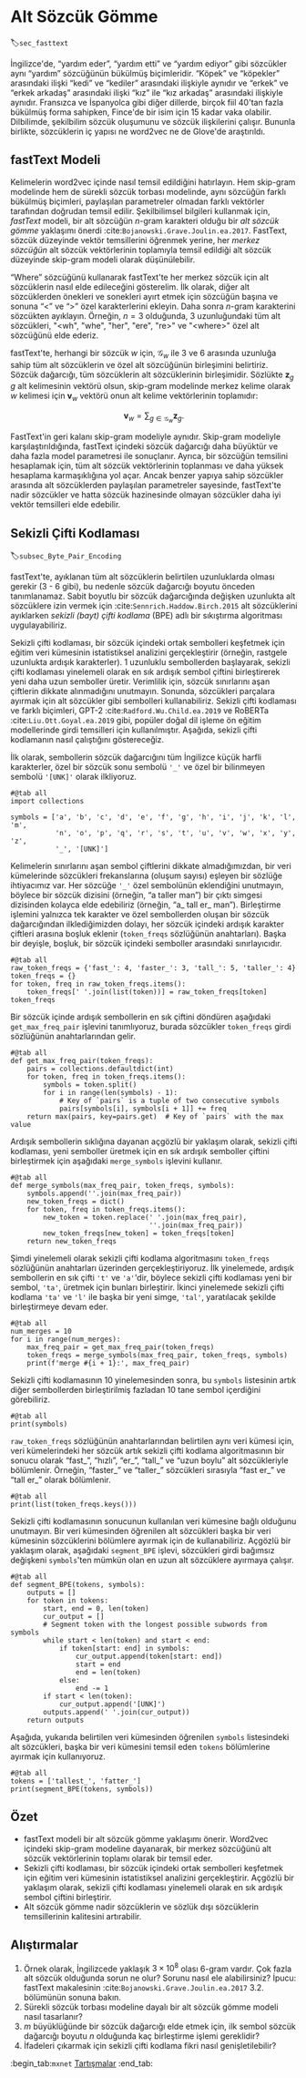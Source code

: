 # Alt Sözcük Gömme
:label:`sec_fasttext`

İngilizce'de, “yardım eder”, “yardım etti” ve “yardım ediyor” gibi sözcükler aynı “yardım” sözcüğünün bükülmüş biçimleridir. “Köpek” ve “köpekler” arasındaki ilişki “kedi” ve “kediler” arasındaki ilişkiyle aynıdır ve “erkek” ve “erkek arkadaş” arasındaki ilişki “kız” ile “kız arkadaş” arasındaki ilişkiyle aynıdır. Fransızca ve İspanyolca gibi diğer dillerde, birçok fiil 40'tan fazla bükülmüş forma sahipken, Fince'de bir isim için 15 kadar vaka olabilir. Dilbilimde, şekilbilim sözcük oluşumunu ve sözcük ilişkilerini çalışır. Bununla birlikte, sözcüklerin iç yapısı ne word2vec ne de Glove'de araştırıldı. 

## fastText Modeli

Kelimelerin word2vec içinde nasıl temsil edildiğini hatırlayın. Hem skip-gram modelinde hem de sürekli sözcük torbası modelinde, aynı sözcüğün farklı bükülmüş biçimleri, paylaşılan parametreler olmadan farklı vektörler tarafından doğrudan temsil edilir. Şekilbilimsel bilgileri kullanmak için, *fastText* modeli, bir alt sözcüğün $n$-gram karakteri olduğu bir *alt sözcük gömme* yaklaşımı önerdi :cite:`Bojanowski.Grave.Joulin.ea.2017`. FastText, sözcük düzeyinde vektör temsillerini öğrenmek yerine, her *merkez sözcüğün* alt sözcük vektörlerinin toplamıyla temsil edildiği alt sözcük düzeyinde skip-gram modeli olarak düşünülebilir. 

“Where” sözcüğünü kullanarak fastText'te her merkez sözcük için alt sözcüklerin nasıl elde edileceğini gösterelim. İlk olarak, diğer alt sözcüklerden önekleri ve sonekleri ayırt etmek için sözcüğün başına ve sonuna “&lt;” ve “&gt;” özel karakterlerini ekleyin. Daha sonra $n$-gram karakterini sözcükten ayıklayın. Örneğin, $n=3$ olduğunda, 3 uzunluğundaki tüm alt sözcükleri, "&lt;wh", "whe", "her", "ere", "re&gt;" ve "&lt;where&gt;" özel alt sözcüğünü elde ederiz. 

fastText'te, herhangi bir sözcük $w$ için, $\mathcal{G}_w$ ile 3 ve 6 arasında uzunluğa sahip tüm alt sözcüklerin ve özel alt sözcüğünün birleşimini belirtiriz. Sözcük dağarcığı, tüm sözcüklerin alt sözcüklerinin birleşimidir. Sözlükte $\mathbf{z}_g$ $g$ alt kelimesinin vektörü olsun, skip-gram modelinde merkez kelime olarak $w$ kelimesi için $\mathbf{v}_w$ vektörü onun alt kelime vektörlerinin toplamıdır: 

$$\mathbf{v}_w = \sum_{g\in\mathcal{G}_w} \mathbf{z}_g.$$

FastText'in geri kalanı skip-gram modeliyle aynıdır. Skip-gram modeliyle karşılaştırıldığında, fastText içindeki sözcük dağarcığı daha büyüktür ve daha fazla model parametresi ile sonuçlanır. Ayrıca, bir sözcüğün temsilini hesaplamak için, tüm alt sözcük vektörlerinin toplanması ve daha yüksek hesaplama karmaşıklığına yol açar. Ancak benzer yapıya sahip sözcükler arasında alt sözcüklerden paylaşılan parametreler sayesinde, fastText'te nadir sözcükler ve hatta sözcük hazinesinde olmayan sözcükler daha iyi vektör temsilleri elde edebilir. 

## Sekizli Çifti Kodlaması
:label:`subsec_Byte_Pair_Encoding`

fastText'te, ayıklanan tüm alt sözcüklerin belirtilen uzunluklarda olması gerekir ($3$ - $6$ gibi), bu nedenle sözcük dağarcığı boyutu önceden tanımlanamaz. Sabit boyutlu bir sözcük dağarcığında değişken uzunlukta alt sözcüklere izin vermek için :cite:`Sennrich.Haddow.Birch.2015` alt sözcüklerini ayıklarken *sekizli (bayt) çifti kodlama* (BPE) adlı bir sıkıştırma algoritması uygulayabiliriz. 

Sekizli çifti kodlaması, bir sözcük içindeki ortak sembolleri keşfetmek için eğitim veri kümesinin istatistiksel analizini gerçekleştirir (örneğin, rastgele uzunlukta ardışık karakterler). 1 uzunluklu sembollerden başlayarak, sekizli çifti kodlaması yinelemeli olarak en sık ardışık sembol çiftini birleştirerek yeni daha uzun semboller üretir. Verimlilik için, sözcük sınırlarını aşan çiftlerin dikkate alınmadığını unutmayın. Sonunda, sözcükleri parçalara ayırmak için alt sözcükler gibi sembolleri kullanabiliriz. Sekizli çifti kodlaması ve farklı biçimleri, GPT-2 :cite:`Radford.Wu.Child.ea.2019` ve RoBERTa :cite:`Liu.Ott.Goyal.ea.2019` gibi, popüler doğal dil işleme ön eğitim modellerinde girdi temsilleri için kullanılmıştır. Aşağıda, sekizli çifti kodlamanın nasıl çalıştığını göstereceğiz. 

İlk olarak, sembollerin sözcük dağarcığını tüm İngilizce küçük harfli karakterler, özel bir sözcük sonu sembolü `'_'` ve özel bir bilinmeyen sembolü `'[UNK]'` olarak ilkliyoruz.

```{.python .input}
#@tab all
import collections

symbols = ['a', 'b', 'c', 'd', 'e', 'f', 'g', 'h', 'i', 'j', 'k', 'l', 'm',
           'n', 'o', 'p', 'q', 'r', 's', 't', 'u', 'v', 'w', 'x', 'y', 'z',
           '_', '[UNK]']
```

Kelimelerin sınırlarını aşan sembol çiftlerini dikkate almadığımızdan, bir veri kümelerinde sözcükleri frekanslarına (oluşum sayısı) eşleyen bir sözlüğe ihtiyacımız var. Her sözcüğe `'_'` özel sembolünün eklendiğini unutmayın, böylece bir sözcük dizisini (örneğin, “a taller man”) bir çıktı simgesi dizisinden kolayca elde edebiliriz (örneğin, “a_ tall er_ man”). Birleştirme işlemini yalnızca tek karakter ve özel sembollerden oluşan bir sözcük dağarcığından ilklediğimizden dolayı, her sözcük içindeki ardışık karakter çiftleri arasına boşluk eklenir (`token_freqs` sözlüğünün anahtarları). Başka bir deyişle, boşluk, bir sözcük içindeki semboller arasındaki sınırlayıcıdır.

```{.python .input}
#@tab all
raw_token_freqs = {'fast_': 4, 'faster_': 3, 'tall_': 5, 'taller_': 4}
token_freqs = {}
for token, freq in raw_token_freqs.items():
    token_freqs[' '.join(list(token))] = raw_token_freqs[token]
token_freqs
```

Bir sözcük içinde ardışık sembollerin en sık çiftini döndüren aşağıdaki `get_max_freq_pair` işlevini tanımlıyoruz, burada sözcükler `token_freqs` girdi sözlüğünün anahtarlarından gelir.

```{.python .input}
#@tab all
def get_max_freq_pair(token_freqs):
    pairs = collections.defaultdict(int)
    for token, freq in token_freqs.items():
        symbols = token.split()
        for i in range(len(symbols) - 1):
            # Key of `pairs` is a tuple of two consecutive symbols
            pairs[symbols[i], symbols[i + 1]] += freq
    return max(pairs, key=pairs.get)  # Key of `pairs` with the max value
```

Ardışık sembollerin sıklığına dayanan açgözlü bir yaklaşım olarak, sekizli çifti kodlaması, yeni semboller üretmek için en sık ardışık semboller çiftini birleştirmek için aşağıdaki `merge_symbols` işlevini kullanır.

```{.python .input}
#@tab all
def merge_symbols(max_freq_pair, token_freqs, symbols):
    symbols.append(''.join(max_freq_pair))
    new_token_freqs = dict()
    for token, freq in token_freqs.items():
        new_token = token.replace(' '.join(max_freq_pair),
                                  ''.join(max_freq_pair))
        new_token_freqs[new_token] = token_freqs[token]
    return new_token_freqs
```

Şimdi yinelemeli olarak sekizli çifti kodlama algoritmasını `token_freqs` sözlüğünün anahtarları üzerinden gerçekleştiriyoruz. İlk yinelemede, ardışık sembollerin en sık çifti `'t'` ve `'a'`'dir, böylece sekizli çifti kodlaması yeni bir sembol, `'ta'`, üretmek için bunları birleştirir. İkinci yinelemede sekizli çifti kodlama `'ta'` ve `'l'` ile başka bir yeni simge, `'tal'`, yaratılacak şekilde birleştirmeye devam eder.

```{.python .input}
#@tab all
num_merges = 10
for i in range(num_merges):
    max_freq_pair = get_max_freq_pair(token_freqs)
    token_freqs = merge_symbols(max_freq_pair, token_freqs, symbols)
    print(f'merge #{i + 1}:', max_freq_pair)
```

Sekizli çifti kodlamasının 10 yinelemesinden sonra, bu `symbols` listesinin artık diğer sembollerden birleştirilmiş fazladan 10 tane sembol içerdiğini görebiliriz.

```{.python .input}
#@tab all
print(symbols)
```

`raw_token_freqs` sözlüğünün anahtarlarından belirtilen aynı veri kümesi için, veri kümelerindeki her sözcük artık sekizli çifti kodlama algoritmasının bir sonucu olarak “fast_”, “hızlı”, “er_”, “tall_” ve “uzun boylu” alt sözcükleriyle bölümlenir. Örneğin, “faster_” ve “taller_” sözcükleri sırasıyla “fast er_” ve “tall er_” olarak bölümlenir.

```{.python .input}
#@tab all
print(list(token_freqs.keys()))
```

Sekizli çifti kodlamasının sonucunun kullanılan veri kümesine bağlı olduğunu unutmayın. Bir veri kümesinden öğrenilen alt sözcükleri başka bir veri kümesinin sözcüklerini bölümlere ayırmak için de kullanabiliriz. Açgözlü bir yaklaşım olarak, aşağıdaki `segment_BPE` işlevi, sözcükleri girdi bağımsız değişkeni `symbols`'ten mümkün olan en uzun alt sözcüklere ayırmaya çalışır.

```{.python .input}
#@tab all
def segment_BPE(tokens, symbols):
    outputs = []
    for token in tokens:
        start, end = 0, len(token)
        cur_output = []
        # Segment token with the longest possible subwords from symbols
        while start < len(token) and start < end:
            if token[start: end] in symbols:
                cur_output.append(token[start: end])
                start = end
                end = len(token)
            else:
                end -= 1
        if start < len(token):
            cur_output.append('[UNK]')
        outputs.append(' '.join(cur_output))
    return outputs
```

Aşağıda, yukarıda belirtilen veri kümesinden öğrenilen `symbols` listesindeki alt sözcükleri, başka bir veri kümesini temsil eden `tokens` bölümlerine ayırmak için kullanıyoruz.

```{.python .input}
#@tab all
tokens = ['tallest_', 'fatter_']
print(segment_BPE(tokens, symbols))
```

## Özet

* fastText modeli bir alt sözcük gömme yaklaşımı önerir. Word2vec içindeki skip-gram modeline dayanarak, bir merkez sözcüğünü alt sözcük vektörlerinin toplamı olarak bir temsil eder.
* Sekizli çifti kodlaması, bir sözcük içindeki ortak sembolleri keşfetmek için eğitim veri kümesinin istatistiksel analizini gerçekleştirir. Açgözlü bir yaklaşım olarak, sekizli çifti kodlaması yinelemeli olarak en sık ardışık sembol çiftini birleştirir.
* Alt sözcük gömme nadir sözcüklerin ve sözlük dışı sözcüklerin temsillerinin kalitesini artırabilir.

## Alıştırmalar

1. Örnek olarak, İngilizcede yaklaşık $3\times 10^8$ olası $6$-gram vardır. Çok fazla alt sözcük olduğunda sorun ne olur? Sorunu nasıl ele alabilirsiniz? İpucu: fastText makalesinin :cite:`Bojanowski.Grave.Joulin.ea.2017` 3.2. bölümünün sonuna bakın.
1. Sürekli sözcük torbası modeline dayalı bir alt sözcük gömme modeli nasıl tasarlanır?
1. $m$ büyüklüğünde bir sözcük dağarcığı elde etmek için, ilk sembol sözcük dağarcığı boyutu $n$ olduğunda kaç birleştirme işlemi gereklidir?
1. İfadeleri çıkarmak için sekizli çifti kodlama fikri nasıl genişletilebilir?

:begin_tab:`mxnet`
[Tartışmalar](https://discuss.d2l.ai/t/386)
:end_tab:
